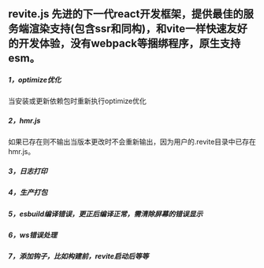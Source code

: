 ## revite.js 先进的下一代react开发框架，提供最佳的服务端渲染支持(包含ssr和同构)，和vite一样快速友好的开发体验，没有webpack等捆绑程序，原生支持esm。

##### 1，optimize优化
当安装或更新依赖包时重新执行optimize优化

##### 2，hmr.js
如果已存在则不输出当版本更改时不会重新输出，因为用户的.revite目录中已存在hmr.js。

##### 3，日志打印

##### 4，生产打包

##### 5，esbuild编译错误，更正后编译正常，需清除屏幕的错误显示

##### 6，ws错误处理

##### 7，添加钩子，比如构建前，revite启动后等等


